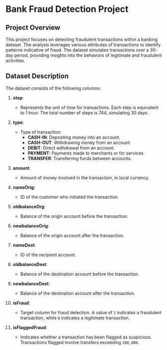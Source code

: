 
# Bank Fraud Detection Project

## Project Overview

This project focuses on detecting fraudulent transactions within a banking dataset. The analysis leverages various attributes of transactions to identify patterns indicative of fraud. The dataset simulates transactions over a 30-day period, providing insights into the behaviors of legitimate and fraudulent activities.

## Dataset Description

The dataset consists of the following columns:

1. **step**: 
   - Represents the unit of time for transactions. Each step is equivalent to 1 hour. The total number of steps is 744, simulating 30 days.

2. **type**: 
   - Type of transaction:
     - **CASH-IN**: Depositing money into an account.
     - **CASH-OUT**: Withdrawing money from an account.
     - **DEBIT**: Direct withdrawal from an account.
     - **PAYMENT**: Payments made to merchants or for services.
     - **TRANSFER**: Transferring funds between accounts.

3. **amount**: 
   - Amount of money involved in the transaction, in local currency.

4. **nameOrig**: 
   - ID of the customer who initiated the transaction.

5. **oldbalanceOrg**: 
   - Balance of the origin account before the transaction.

6. **newbalanceOrig**: 
   - Balance of the origin account after the transaction.

7. **nameDest**: 
   - ID of the recipient account.

8. **oldbalanceDest**: 
   - Balance of the destination account before the transaction.

9. **newbalanceDest**: 
   - Balance of the destination account after the transaction.

10. **isFraud**: 
    - Target column for fraud detection. A value of `1` indicates a fraudulent transaction, while `0` indicates a legitimate transaction.

11. **isFlaggedFraud**: 
    - Indicates whether a transaction has been flagged as suspicious. Transactions flagged involve transfers exceeding `200,000`.

